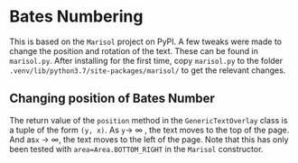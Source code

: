 # Bates Numbering

This is based on the `Marisol` project on PyPI. A few tweaks were made to change the position and rotation of the text. These can be found in `marisol.py`. After installing for the first time, copy `marisol.py` to the folder `.venv/lib/python3.7/site-packages/marisol/` to get the relevant changes.

## Changing position of Bates Number

The return value of the `position` method in the `GenericTextOverlay` class is a tuple of the form `(y, x)`. As `y`-> &#8734; , the text moves to the top of the page. And as`x` -> &#8734;, the text moves to the left of the page. Note that this has only been tested with `area=Area.BOTTOM_RIGHT` in the `Marisol` constructor.
